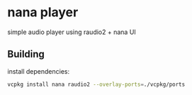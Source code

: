 # nana player

simple audio player using raudio2 + nana UI

## Building

install dependencies:

```bash
vcpkg install nana raudio2 --overlay-ports=./vcpkg/ports
```

